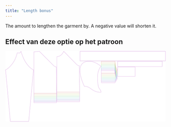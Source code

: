 ```yaml
---
title: "Length bonus"
---
```


The amount to lengthen the garment by. A negative value will shorten it.

## Effect van deze optie op het patroon

![This image shows the effect of this option by superimposing several variants that have a different value for this option](hugo_lengthbonus_sample.svg "Effect of this option on the pattern")
